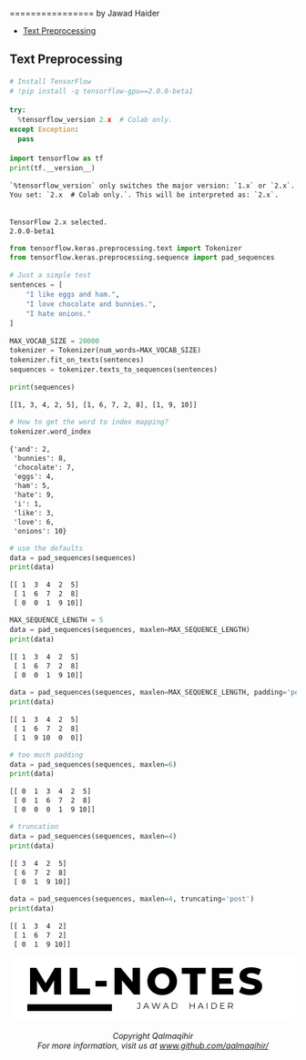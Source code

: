 ================
by Jawad Haider

- <a href="#text-preprocessing" id="toc-text-preprocessing">Text
  Preprocessing</a>

## Text Preprocessing

``` python
# Install TensorFlow
# !pip install -q tensorflow-gpu==2.0.0-beta1

try:
  %tensorflow_version 2.x  # Colab only.
except Exception:
  pass

import tensorflow as tf
print(tf.__version__)
```

    `%tensorflow_version` only switches the major version: `1.x` or `2.x`.
    You set: `2.x  # Colab only.`. This will be interpreted as: `2.x`.


    TensorFlow 2.x selected.
    2.0.0-beta1

``` python
from tensorflow.keras.preprocessing.text import Tokenizer
from tensorflow.keras.preprocessing.sequence import pad_sequences
```

``` python
# Just a simple test
sentences = [
    "I like eggs and ham.",
    "I love chocolate and bunnies.",
    "I hate onions."
]
```

``` python
MAX_VOCAB_SIZE = 20000
tokenizer = Tokenizer(num_words=MAX_VOCAB_SIZE)
tokenizer.fit_on_texts(sentences)
sequences = tokenizer.texts_to_sequences(sentences)
```

``` python
print(sequences)
```

    [[1, 3, 4, 2, 5], [1, 6, 7, 2, 8], [1, 9, 10]]

``` python
# How to get the word to index mapping?
tokenizer.word_index
```

    {'and': 2,
     'bunnies': 8,
     'chocolate': 7,
     'eggs': 4,
     'ham': 5,
     'hate': 9,
     'i': 1,
     'like': 3,
     'love': 6,
     'onions': 10}

``` python
# use the defaults
data = pad_sequences(sequences)
print(data)
```

    [[ 1  3  4  2  5]
     [ 1  6  7  2  8]
     [ 0  0  1  9 10]]

``` python
MAX_SEQUENCE_LENGTH = 5
data = pad_sequences(sequences, maxlen=MAX_SEQUENCE_LENGTH)
print(data)
```

    [[ 1  3  4  2  5]
     [ 1  6  7  2  8]
     [ 0  0  1  9 10]]

``` python
data = pad_sequences(sequences, maxlen=MAX_SEQUENCE_LENGTH, padding='post')
print(data)
```

    [[ 1  3  4  2  5]
     [ 1  6  7  2  8]
     [ 1  9 10  0  0]]

``` python
# too much padding
data = pad_sequences(sequences, maxlen=6)
print(data)
```

    [[ 0  1  3  4  2  5]
     [ 0  1  6  7  2  8]
     [ 0  0  0  1  9 10]]

``` python
# truncation
data = pad_sequences(sequences, maxlen=4)
print(data)
```

    [[ 3  4  2  5]
     [ 6  7  2  8]
     [ 0  1  9 10]]

``` python
data = pad_sequences(sequences, maxlen=4, truncating='post')
print(data)
```

    [[ 1  3  4  2]
     [ 1  6  7  2]
     [ 0  1  9 10]]

<center>

<a href=''> ![Logo](../logo1.png) </a>

</center>
<center>
<em>Copyright Qalmaqihir</em>
</center>
<center>
<em>For more information, visit us at
<a href='http://www.github.com/qalmaqihir/'>www.github.com/qalmaqihir/</a></em>
</center>
